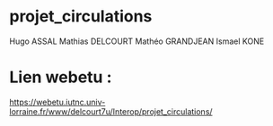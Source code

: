 # projet_circulations
Hugo ASSAL
Mathias DELCOURT
Mathéo GRANDJEAN
Ismael KONE

# Lien webetu :
https://webetu.iutnc.univ-lorraine.fr/www/delcourt7u/Interop/projet_circulations/
